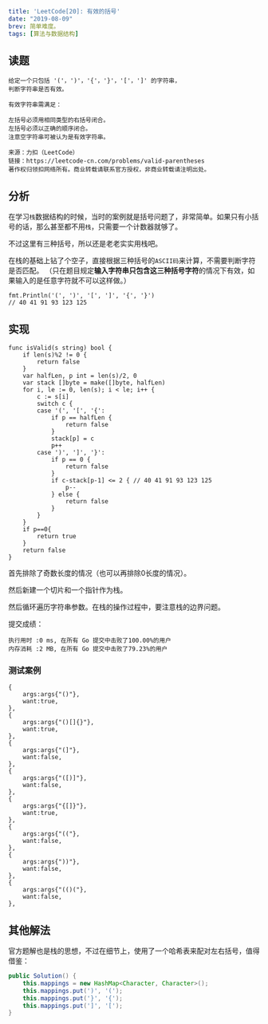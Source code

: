 ```yaml lw-blog-meta
title: 'LeetCode[20]: 有效的括号'
date: "2019-08-09"
brev: 简单难度。
tags: [算法与数据结构]
```


## 读题

```text
给定一个只包括 '('，')'，'{'，'}'，'['，']' 的字符串，
判断字符串是否有效。

有效字符串需满足：

左括号必须用相同类型的右括号闭合。
左括号必须以正确的顺序闭合。
注意空字符串可被认为是有效字符串。

来源：力扣（LeetCode）
链接：https://leetcode-cn.com/problems/valid-parentheses
著作权归领扣网络所有。商业转载请联系官方授权，非商业转载请注明出处。
```

## 分析

在学习`栈`数据结构的时候，当时的案例就是括号问题了，非常简单。如果只有小括号的话，那么甚至都不用`栈`，只需要一个计数器就够了。

不过这里有三种括号，所以还是老老实实用栈吧。

在栈的基础上钻了个空子，直接根据三种括号的`ASCII码`来计算，不需要判断字符是否匹配。
（只在题目规定**输入字符串只包含这三种括号字符**的情况下有效，如果输入的是任意字符就不可以这样做。）

```text
fmt.Println('(', ')', '[', ']', '{', '}')
// 40 41 91 93 123 125
```

## 实现

```golang
func isValid(s string) bool {
    if len(s)%2 != 0 {
        return false
    }
    var halfLen, p int = len(s)/2, 0
    var stack []byte = make([]byte, halfLen)
    for i, le := 0, len(s); i < le; i++ {
        c := s[i]
        switch c {
        case '(', '[', '{':
            if p == halfLen {
                return false
            }
            stack[p] = c
            p++
        case ')', ']', '}':
            if p == 0 {
                return false
            }
            if c-stack[p-1] <= 2 { // 40 41 91 93 123 125
                p--
            } else {
                return false
            }
        }
    }
    if p==0{
        return true
    }
    return false
}
```

首先排除了奇数长度的情况（也可以再排除0长度的情况）。

然后新建一个切片和一个指针作为栈。

然后循环遍历字符串参数。在栈的操作过程中，要注意栈的边界问题。

提交成绩：

```text
执行用时 :0 ms, 在所有 Go 提交中击败了100.00%的用户
内存消耗 :2 MB, 在所有 Go 提交中击败了79.23%的用户
```

### 测试案例

```golang
{
    args:args{"()"},
    want:true,
},
{
    args:args{"()[]{}"},
    want:true,
},
{
    args:args{"(]"},
    want:false,
},
{
    args:args{"([)]"},
    want:false,
},
{
    args:args{"{[]}"},
    want:true,
},
{
    args:args{"(("},
    want:false,
},
{
    args:args{"))"},
    want:false,
},
{
    args:args{"(()("},
    want:false,
},
```

## 其他解法

官方题解也是栈的思想，不过在细节上，使用了一个哈希表来配对左右括号，值得借鉴：

```java
public Solution() {
    this.mappings = new HashMap<Character, Character>();
    this.mappings.put(')', '(');
    this.mappings.put('}', '{');
    this.mappings.put(']', '[');
}
```
